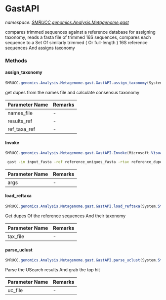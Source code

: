 ﻿# GastAPI
_namespace: [SMRUCC.genomics.Analysis.Metagenome.gast](./index.md)_

compares trimmed sequences against a reference database for assigning taxonomy, reads 
 a fasta file of trimmed 16S sequences, compares each sequence to a Set Of similarly 
 trimmed ( Or full-length ) 16S reference sequences And assigns taxonomy



### Methods

#### assign_taxonomy
```csharp
SMRUCC.genomics.Analysis.Metagenome.gast.GastAPI.assign_taxonomy(System.IO.StreamWriter,System.String,System.Collections.Generic.Dictionary{System.String,System.String[][]},System.Collections.Generic.Dictionary{System.String,System.String[]},System.Double,System.Boolean,System.String)
```
get dupes from the names file and calculate consensus taxonomy

|Parameter Name|Remarks|
|--------------|-------|
|names_file|-|
|results_ref|-|
|ref_taxa_ref|-|


#### Invoke
```csharp
SMRUCC.genomics.Analysis.Metagenome.gast.GastAPI.Invoke(Microsoft.VisualBasic.CommandLine.CommandLine)
```
```bash
 gast -in input_fasta -ref reference_uniques_fasta -rtax reference_dupes_taxonomy [-mp min_pct_id] [-m majority] -out output_file
 ```

|Parameter Name|Remarks|
|--------------|-------|
|args|-|


#### load_reftaxa
```csharp
SMRUCC.genomics.Analysis.Metagenome.gast.GastAPI.load_reftaxa(System.String)
```
Get dupes Of the reference sequences And their taxonomy

|Parameter Name|Remarks|
|--------------|-------|
|tax_file|-|


#### parse_uclust
```csharp
SMRUCC.genomics.Analysis.Metagenome.gast.GastAPI.parse_uclust(System.String,System.Boolean,System.Boolean,System.Boolean,System.Int32)
```
Parse the USearch results And grab the top hit

|Parameter Name|Remarks|
|--------------|-------|
|uc_file|-|



